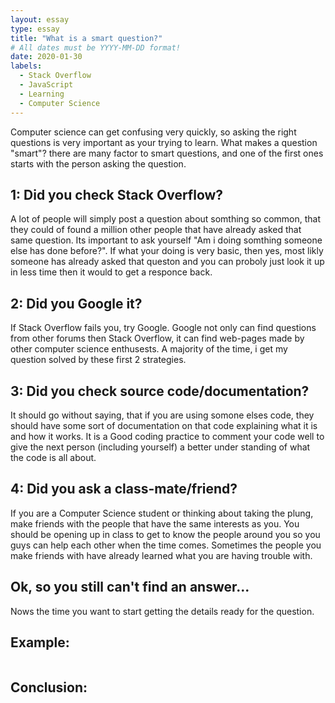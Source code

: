 ```yaml
---
layout: essay
type: essay
title: "What is a smart question?"
# All dates must be YYYY-MM-DD format!
date: 2020-01-30
labels:
  - Stack Overflow
  - JavaScript
  - Learning
  - Computer Science
---
```

Computer science can get confusing very quickly, so asking the right questions is very important as your trying to learn. What makes a question "smart"? there are many factor to smart questions, and one of the first ones starts with the person asking the question.

1: Did you check Stack Overflow?
---
A lot of people will simply post a question about somthing so common, that they could of found a million other people that have already asked that same question. Its important to ask yourself "Am i doing somthing someone else has done before?". If what your doing is very basic, then yes, most likly someone has already asked that queston and you can proboly just look it up in less time then it would to get a responce back.

2: Did you Google it?
---
If Stack Overflow fails you, try Google. Google not only can find questions from other forums then Stack Overflow, it can find web-pages made by other computer science enthusests. A majority of the time, i get my question solved by these first 2 strategies.

3: Did you check source code/documentation?
---
It should go without saying, that if you are using somone elses code, they should have some sort of documentation on that code explaining what it is and how it works. It is a Good coding practice to comment your code well to give the next person (including yourself) a better under standing of what the code is all about.

4: Did you ask a class-mate/friend?
---
If you are a Computer Science student or thinking about taking the plung, make friends with the people that have the same interests as you. You should be opening up in class to get to know the people around you so you guys can help each other when the time comes. Sometimes the people you make friends with have already learned what you are having trouble with.

Ok, so you still can't find an answer...
---
Nows the time you want to start getting the details ready for the question.

Example:
---
```js

```



Conclusion:
---

